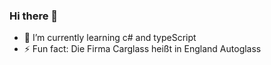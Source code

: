 ### Hi there 👋
- 🌱 I’m currently learning c# and typeScript
- ⚡ Fun fact: Die Firma Carglass heißt in England Autoglass

